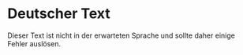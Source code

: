 # Deutscher Text

Dieser Text ist nicht in der erwarteten Sprache und sollte daher einige Fehler auslösen.
